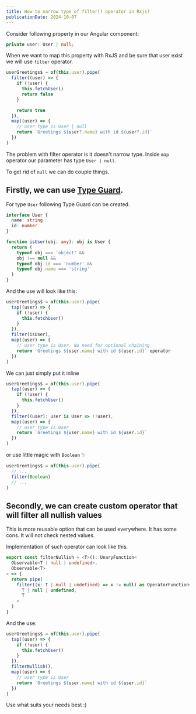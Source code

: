 ```yaml
---
title: How to narrow type of filter() operator in Rxjs?
publicationDate: 2024-10-07
---
```


Consider following property in our Angular component:

```ts
private user: User | null;
```

When we want to map this property with RxJS and be sure that user exist we will use `filter` operator.

```ts
userGreetings$ = of(this.user).pipe(
  filter((user) => {
    if (!user) {
      this.fetchUser()
      return false
    }

    return true
  }),
  map((user) => {
    // user type is User | null
    return `Greetings ${user?.name} with id ${user?.id}`
  })
)
```

The problem with filter operator is it doesn't narrow type. Inside `map` operator our parameter has type `User | null`.

To get rid of `null` we can do couple things.

## Firstly, we can use [Type Guard](https://www.typescriptlang.org/docs/handbook/2/narrowing.html#using-type-predicates).

For type `User` following Type Guard can be created.

```ts
interface User {
  name: string
  id: number
}

function isUser(obj: any): obj is User {
  return (
    typeof obj === 'object' &&
    obj !== null &&
    typeof obj.id === 'number' &&
    typeof obj.name === 'string'
  )
}
```

And the use will look like this:

```ts
userGreetings$ = of(this.user).pipe(
  tap((user) => {
    if (!user) {
      this.fetchUser()
    }
  }),
  filter(isUser),
  map((user) => {
    // user type is User. No need for optional chaining
    return `Greetings ${user.name} with id ${user.id}` operator
  })
)
```

We can just simply put it inline

```ts
userGreetings$ = of(this.user).pipe(
  tap((user) => {
    if (!user) {
      this.fetchUser()
    }
  }),
  filter((user): user is User => !!user),
  map((user) => {
    // user type is User
    return `Greetings ${user.name} with id ${user.id}`
  })
)
```

or use little magic with `Boolean` ✨

```ts
userGreetings$ = of(this.user).pipe(
  // ...
  filter(Boolean)
  // ...
)
```

## Secondly, we can create custom operator that will filter all nullish values

This is more reusable option that can be used everywhere.
It has some cons. It will not check nested values.

Implementation of such operator can look like this.

```ts
export const filterNullish = <T>(): UnaryFunction<
  Observable<T | null | undefined>,
  Observable<T>
> => {
  return pipe(
    filter((x: T | null | undefined) => x != null) as OperatorFunction<
      T | null | undefined,
      T
    >
  )
}
```

And the use:

```ts
userGreetings$ = of(this.user).pipe(
  tap((user) => {
    if (!user) {
      this.fetchUser()
    }
  }),
  filterNullish(),
  map((user) => {
    // user type is User
    return `Greetings ${user.name} with id ${user.id}`
  })
)
```

Use what suits your needs best :)
